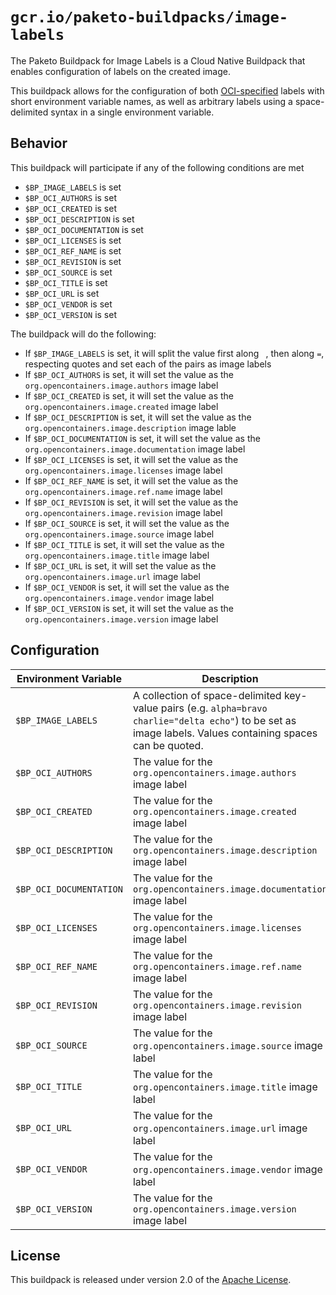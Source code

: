 # `gcr.io/paketo-buildpacks/image-labels`
The Paketo Buildpack for Image Labels is a Cloud Native Buildpack that enables configuration of labels on the created image.

This buildpack allows for the configuration of both [OCI-specified][o] labels with short environment variable names, as well as arbitrary labels using a space-delimited syntax in a single environment variable.

[o]: https://github.com/opencontainers/image-spec/blob/master/annotations.md#pre-defined-annotation-keys

## Behavior
This buildpack will participate if any of the following conditions are met

* `$BP_IMAGE_LABELS` is set
* `$BP_OCI_AUTHORS` is set
* `$BP_OCI_CREATED` is set
* `$BP_OCI_DESCRIPTION` is set
* `$BP_OCI_DOCUMENTATION` is set
* `$BP_OCI_LICENSES` is set
* `$BP_OCI_REF_NAME` is set
* `$BP_OCI_REVISION` is set
* `$BP_OCI_SOURCE` is set
* `$BP_OCI_TITLE` is set
* `$BP_OCI_URL` is set
* `$BP_OCI_VENDOR` is set
* `$BP_OCI_VERSION` is set

The buildpack will do the following:

* If `$BP_IMAGE_LABELS` is set, it will split the value first along ` `, then along `=`, respecting quotes and set each of the pairs as image labels
* If `$BP_OCI_AUTHORS`  is set, it will set the value as the `org.opencontainers.image.authors` image label
* If `$BP_OCI_CREATED`  is set, it will set the value as the `org.opencontainers.image.created` image label
* If `$BP_OCI_DESCRIPTION`  is set, it will set the value as the `org.opencontainers.image.description` image lable
* If `$BP_OCI_DOCUMENTATION`  is set, it will set the value as the `org.opencontainers.image.documentation` image label
* If `$BP_OCI_LICENSES`  is set, it will set the value as the `org.opencontainers.image.licenses` image label
* If `$BP_OCI_REF_NAME`  is set, it will set the value as the `org.opencontainers.image.ref.name` image label
* If `$BP_OCI_REVISION`  is set, it will set the value as the `org.opencontainers.image.revision` image label
* If `$BP_OCI_SOURCE`  is set, it will set the value as the `org.opencontainers.image.source` image label
* If `$BP_OCI_TITLE`  is set, it will set the value as the `org.opencontainers.image.title` image label
* If `$BP_OCI_URL`  is set, it will set the value as the `org.opencontainers.image.url` image label
* If `$BP_OCI_VENDOR`  is set, it will set the value as the `org.opencontainers.image.vendor` image label
* If `$BP_OCI_VERSION`  is set, it will set the value as the `org.opencontainers.image.version` image label

## Configuration
| Environment Variable | Description
| -------------------- | -----------
| `$BP_IMAGE_LABELS` | A collection of space-delimited key-value pairs (e.g. `alpha=bravo charlie="delta echo"`) to be set as image labels.  Values containing spaces can be quoted.
| `$BP_OCI_AUTHORS` | The value for the `org.opencontainers.image.authors` image label
| `$BP_OCI_CREATED` | The value for the `org.opencontainers.image.created` image label
| `$BP_OCI_DESCRIPTION` | The value for the `org.opencontainers.image.description` image label
| `$BP_OCI_DOCUMENTATION` | The value for the `org.opencontainers.image.documentation` image label
| `$BP_OCI_LICENSES` | The value for the `org.opencontainers.image.licenses` image label
| `$BP_OCI_REF_NAME` | The value for the `org.opencontainers.image.ref.name` image label
| `$BP_OCI_REVISION` | The value for the `org.opencontainers.image.revision` image label
| `$BP_OCI_SOURCE` | The value for the `org.opencontainers.image.source` image label
| `$BP_OCI_TITLE` | The value for the `org.opencontainers.image.title` image label
| `$BP_OCI_URL` | The value for the `org.opencontainers.image.url` image label
| `$BP_OCI_VENDOR` | The value for the `org.opencontainers.image.vendor` image label
| `$BP_OCI_VERSION` | The value for the `org.opencontainers.image.version` image label


## License
This buildpack is released under version 2.0 of the [Apache License][a].

[a]: http://www.apache.org/licenses/LICENSE-2.0

